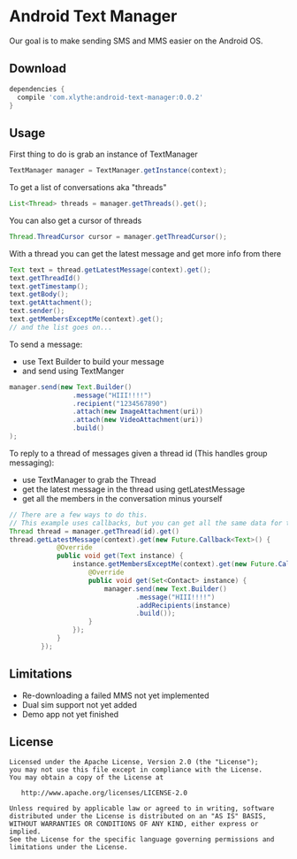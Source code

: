 Android Text Manager
====================

Our goal is to make sending SMS and MMS easier on the Android OS.


Download
--------
```groovy
dependencies {
  compile 'com.xlythe:android-text-manager:0.0.2'
}
```

Usage
-----
First thing to do is grab an instance of TextManager
```java
TextManager manager = TextManager.getInstance(context);
```

To get a list of conversations aka "threads"
```java
List<Thread> threads = manager.getThreads().get();
```

You can also get a cursor of threads
```java
Thread.ThreadCursor cursor = manager.getThreadCursor();
```

With a thread you can get the latest message and get more info from there
```java
Text text = thread.getLatestMessage(context).get();
text.getThreadId()
text.getTimestamp();
text.getBody();
text.getAttachment();
text.sender();
text.getMembersExceptMe(context).get();
// and the list goes on...
```

To send a message:
  - use Text Builder to build your message
  - and send using TextManger
```java
manager.send(new Text.Builder()
                .message("HIII!!!!")
                .recipient("1234567890")
                .attach(new ImageAttachment(uri))
                .attach(new VideoAttachment(uri))
                .build()
);
```

To reply to a thread of messages given a thread id (This handles group messaging):
  - use TextManager to grab the Thread
  - get the latest message in the thread using getLatestMessage
  - get all the members in the conversation minus yourself
```java
// There are a few ways to do this.
// This example uses callbacks, but you can get all the same data for the Builder from the methods above
Thread thread = manager.getThread(id).get()
thread.getLatestMessage(context).get(new Future.Callback<Text>() {
            @Override
            public void get(Text instance) {
                instance.getMembersExceptMe(context).get(new Future.Callback<Set<Contact>>() {
                    @Override
                    public void get(Set<Contact> instance) {
                        manager.send(new Text.Builder()
                                .message("HIII!!!!")
                                .addRecipients(instance)
                                .build());
                    }
                });
            }
        });
```

Limitations
-----------
* Re-downloading a failed MMS not yet implemented
* Dual sim support not yet added
* Demo app not yet finished


License
--------

    Licensed under the Apache License, Version 2.0 (the "License");
    you may not use this file except in compliance with the License.
    You may obtain a copy of the License at

       http://www.apache.org/licenses/LICENSE-2.0

    Unless required by applicable law or agreed to in writing, software
    distributed under the License is distributed on an "AS IS" BASIS,
    WITHOUT WARRANTIES OR CONDITIONS OF ANY KIND, either express or implied.
    See the License for the specific language governing permissions and
    limitations under the License.
